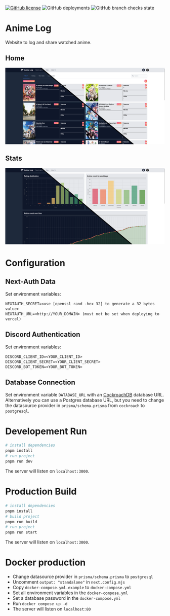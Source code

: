 [![GitHub license](https://img.shields.io/github/license/WieseChristoph/anime-log?label=License)](https://github.com/WieseChristoph/anime-log/blob/main/LICENSE)
![GitHub deployments](https://img.shields.io/github/deployments/WieseChristoph/anime-log/Production?label=Prod.%20deploy)
![GitHub branch checks state](https://img.shields.io/github/checks-status/WieseChristoph/anime-log/main?label=CI)

# Anime Log

Website to log and share watched anime.

## Home

![Home screenshot](.github/screenshots/home.png)

## Stats

![Stats screenshot](.github/screenshots/stats.png)

# Configuration

## Next-Auth Data

Set environment variables:

```
NEXTAUTH_SECRET=<use [openssl rand -hex 32] to generate a 32 bytes value>
NEXTAUTH_URL=<http://YOUR_DOMAIN> (must not be set when deploying to vercel)
```

## Discord Authentication

Set environment variables:

```
DISCORD_CLIENT_ID=<YOUR_CLIENT_ID>
DISCORD_CLIENT_SECRET=<YOUR_CLIENT_SECRET>
DISCORD_BOT_TOKEN=<YOUR_BOT_TOKEN>
```

## Database Connection

Set environment variable `DATABASE_URL` with an [CockroachDB](https://www.cockroachlabs.com/) database URL. Alternatively you can use a Postgres database URL, but you need to change the datasource provider in `prisma/schema.prisma` from `cockroach` to `postgresql`.

# Developement Run

```bash
# install dependencies
pnpm install
# run project
pnpm run dev
```

The server will listen on `localhost:3000`.

# Production Build

```bash
# install dependencies
pnpm install
# build project
pnpm run build
# run project
pnpm run start
```

The server will listen on `localhost:3000`.

# Docker production

- Change datasource provider in `prisma/schema.prisma` to `postgresql`
- Uncomment `output: "standalone"` in `next.config.mjs`
- Copy `docker-compose.yml.example` to `docker-compose.yml`
- Set all environment variables in the `docker-compose.yml`
- Set a database password in the `docker-compose.yml`
- Run `docker compose up -d`
- The server will listen on `localhost:80`
